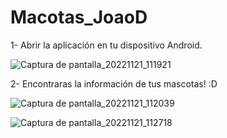 # Macotas_JoaoD
1- Abrir la aplicación en tu dispositivo Android.


![Captura de pantalla_20221121_111921](https://user-images.githubusercontent.com/115562340/203220439-a3ea1c17-cda1-402a-bf9d-1bd9447667d0.png)

2- Encontraras la información de tus mascotas! :D





![Captura de pantalla_20221121_112039](https://user-images.githubusercontent.com/115562340/203220602-8a0aa858-28be-472d-b237-3983ab4b6137.png)



![Captura de pantalla_20221121_112718](https://user-images.githubusercontent.com/115562340/203221543-49bc900f-fe6e-4c3f-8ea3-52b3ab706429.png)
